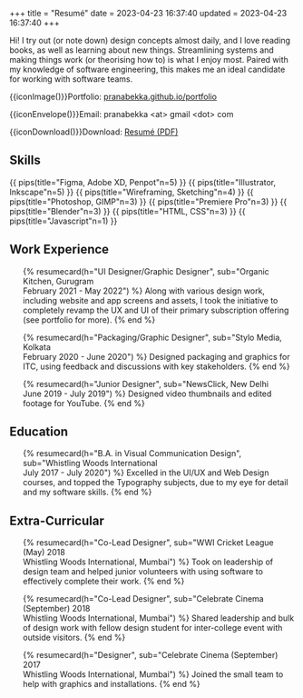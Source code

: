 +++
title = "Resumé"
date = 2023-04-23 16:37:40
updated = 2023-04-23 16:37:40
+++

Hi! I try out (or note down) design concepts almost daily,
and I love reading books, as well as learning about new things.
Streamlining systems and making things work
(or theorising how to) is what I enjoy most.
Paired with my knowledge of software engineering,
this makes me an ideal candidate for working with
software teams.

{{iconImage()}}Portfolio: [pranabekka.github.io/portfolio](/portfolio)

{{iconEnvelope()}}Email: pranabekka &lt;at&gt; gmail &lt;dot&gt; com

{{iconDownload()}}Download: [Resumé (PDF)](/resume-pranab-dasgupta-2023-06-01-public.pdf)

## Skills

<div class="pipgrid">
  {{ pips(title="Figma, Adobe XD, Penpot"n=5) }}
  {{ pips(title="Illustrator, Inkscape"n=5) }}
  {{ pips(title="Wireframing, Sketching"n=4) }}
  {{ pips(title="Photoshop, GIMP"n=3) }}
  {{ pips(title="Premiere Pro"n=3) }}
  {{ pips(title="Blender"n=3) }}
  {{ pips(title="HTML, CSS"n=3) }}
  {{ pips(title="Javascript"n=1) }}
</div>

## Work Experience

<ul class="cards">

<!--
{% resumecard(h="@@@", sub="@@@<br>@@@") %}
  @@@
{% end %}
-->

{% resumecard(h="UI Designer/Graphic Designer", sub="Organic Kitchen, Gurugram<br>February 2021 - May 2022") %}
  Along with various design work,
  including website and app screens and assets,
  I took the initiative to completely revamp
  the UX and UI of their primary subscription offering
  (see portfolio for more).
{% end %}

{% resumecard(h="Packaging/Graphic Designer", sub="Stylo Media, Kolkata<br>February 2020 - June 2020") %}
  Designed packaging and graphics for ITC,
  using feedback and discussions with key stakeholders.
{% end %}

{% resumecard(h="Junior Designer", sub="NewsClick, New Delhi<br>June 2019 - July 2019") %}
  Designed video thumbnails and edited footage for YouTube.
{% end %}

</ul>

## Education

<ul class="cards">

{% resumecard(h="B.A. in Visual Communication Design", sub="Whistling Woods International<br>July 2017 - July 2020") %}
  Excelled in the UI/UX and Web Design courses,
  and topped the Typography subjects,
  due to my eye for detail and my software skills.
{% end %}

</ul>

## Extra-Curricular

<ul class="cards">

{% resumecard(h="Co-Lead Designer", sub="WWI Cricket League (May) 2018<br>Whistling Woods International, Mumbai") %}
  Took on leadership of design team
  and helped junior volunteers
  with using software to effectively complete their work.
{% end %}

{% resumecard(h="Co-Lead Designer", sub="Celebrate Cinema (September) 2018<br>Whistling Woods International, Mumbai") %}
  Shared leadership and bulk of design work with fellow design student
  for inter-college event with outside visitors.
{% end %}

{% resumecard(h="Designer", sub="Celebrate Cinema (September) 2017<br>Whistling Woods International, Mumbai") %}
  Joined the small team to help with graphics and installations.
{% end %}

</ul>

